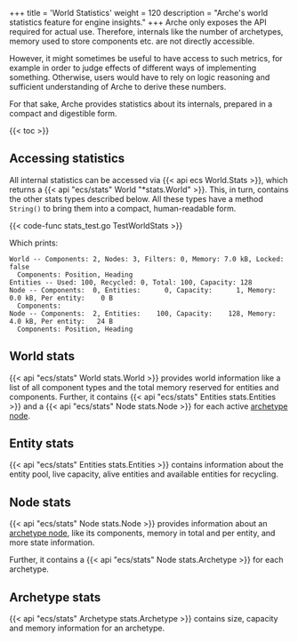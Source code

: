 +++
title = 'World Statistics'
weight = 120
description = "Arche's world statistics feature for engine insights."
+++
Arche only exposes the API required for actual use.
Therefore, internals like the number of archetypes, memory used to store components etc. are not directly accessible.

However, it might sometimes be useful to have access to such metrics,
for example in order to judge effects of different ways of implementing something.
Otherwise, users would have to rely on logic reasoning and sufficient understanding of Arche to derive these numbers.

For that sake, Arche provides statistics about its internals, prepared in a compact and digestible form.

{{< toc >}}

## Accessing statistics

All internal statistics can be accessed via {{< api ecs World.Stats >}},
which returns a {{< api "ecs/stats" World "*stats.World" >}}.
This, in turn, contains the other stats types described below.
All these types have a method `String()` to bring them into a compact, human-readable form. 

{{< code-func stats_test.go TestWorldStats >}}

Which prints:

```text
World -- Components: 2, Nodes: 3, Filters: 0, Memory: 7.0 kB, Locked: false
  Components: Position, Heading
Entities -- Used: 100, Recycled: 0, Total: 100, Capacity: 128
Node -- Components:  0, Entities:      0, Capacity:      1, Memory:     0.0 kB, Per entity:    0 B
  Components:
Node -- Components:  2, Entities:    100, Capacity:    128, Memory:     4.0 kB, Per entity:   24 B
  Components: Position, Heading
```

## World stats

{{< api "ecs/stats" World stats.World >}} provides world information like a list of all component types
and the total memory reserved for entities and components.
Further, it contains {{< api "ecs/stats" Entities stats.Entities >}} and
a {{< api "ecs/stats" Node stats.Node >}} for each active [archetype node](/background/architecture#archetype-graph).

## Entity stats

{{< api "ecs/stats" Entities stats.Entities >}} contains information about the entity pool,
live capacity, alive entities and available entities for recycling.

## Node stats

{{< api "ecs/stats" Node stats.Node >}} provides information about an [archetype node](/background/architecture#archetype-graph), like its components, memory in total and per entity,
and more state information.

Further, it contains a {{< api "ecs/stats" Node stats.Archetype >}} for each archetype.

## Archetype stats

{{< api "ecs/stats" Archetype stats.Archetype >}} contains size, capacity and memory information for an archetype.
